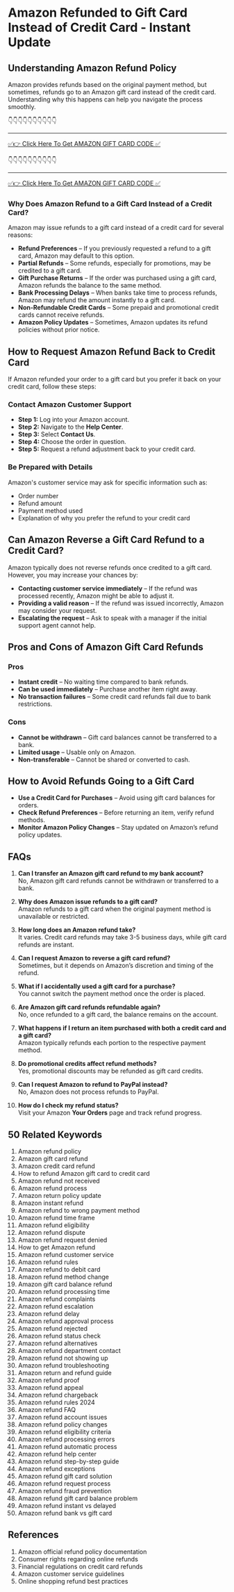 # Amazon Refunded to Gift Card Instead of Credit Card - Instant Update

## Understanding Amazon Refund Policy

Amazon provides refunds based on the original payment method, but sometimes, refunds go to an Amazon gift card instead of the credit card. Understanding why this happens can help you navigate the process smoothly.

👇👇👇👇👇👇👇👇👇👇

---

[✅👉 Click Here To Get AMAZON GIFT CARD CODE ✅](https://therewardgate.com/free-amazon-code/)

👇👇👇👇👇👇👇👇👇👇

---

[✅👉 Click Here To Get AMAZON GIFT CARD CODE ✅](https://therewardgate.com/free-amazon-code/)

### Why Does Amazon Refund to a Gift Card Instead of a Credit Card?

Amazon may issue refunds to a gift card instead of a credit card for several reasons:

- **Refund Preferences** – If you previously requested a refund to a gift card, Amazon may default to this option.
- **Partial Refunds** – Some refunds, especially for promotions, may be credited to a gift card.
- **Gift Purchase Returns** – If the order was purchased using a gift card, Amazon refunds the balance to the same method.
- **Bank Processing Delays** – When banks take time to process refunds, Amazon may refund the amount instantly to a gift card.
- **Non-Refundable Credit Cards** – Some prepaid and promotional credit cards cannot receive refunds.
- **Amazon Policy Updates** – Sometimes, Amazon updates its refund policies without prior notice.

## How to Request Amazon Refund Back to Credit Card

If Amazon refunded your order to a gift card but you prefer it back on your credit card, follow these steps:

### Contact Amazon Customer Support

- **Step 1:** Log into your Amazon account.
- **Step 2:** Navigate to the **Help Center**.
- **Step 3:** Select **Contact Us**.
- **Step 4:** Choose the order in question.
- **Step 5:** Request a refund adjustment back to your credit card.

### Be Prepared with Details

Amazon's customer service may ask for specific information such as:

- Order number
- Refund amount
- Payment method used
- Explanation of why you prefer the refund to your credit card

## Can Amazon Reverse a Gift Card Refund to a Credit Card?

Amazon typically does not reverse refunds once credited to a gift card. However, you may increase your chances by:

- **Contacting customer service immediately** – If the refund was processed recently, Amazon might be able to adjust it.
- **Providing a valid reason** – If the refund was issued incorrectly, Amazon may consider your request.
- **Escalating the request** – Ask to speak with a manager if the initial support agent cannot help.

## Pros and Cons of Amazon Gift Card Refunds

### Pros

- **Instant credit** – No waiting time compared to bank refunds.
- **Can be used immediately** – Purchase another item right away.
- **No transaction failures** – Some credit card refunds fail due to bank restrictions.

### Cons

- **Cannot be withdrawn** – Gift card balances cannot be transferred to a bank.
- **Limited usage** – Usable only on Amazon.
- **Non-transferable** – Cannot be shared or converted to cash.

## How to Avoid Refunds Going to a Gift Card

- **Use a Credit Card for Purchases** – Avoid using gift card balances for orders.
- **Check Refund Preferences** – Before returning an item, verify refund methods.
- **Monitor Amazon Policy Changes** – Stay updated on Amazon’s refund policy updates.

## FAQs

1. **Can I transfer an Amazon gift card refund to my bank account?**  
   No, Amazon gift card refunds cannot be withdrawn or transferred to a bank.

2. **Why does Amazon issue refunds to a gift card?**  
   Amazon refunds to a gift card when the original payment method is unavailable or restricted.

3. **How long does an Amazon refund take?**  
   It varies. Credit card refunds may take 3-5 business days, while gift card refunds are instant.

4. **Can I request Amazon to reverse a gift card refund?**  
   Sometimes, but it depends on Amazon’s discretion and timing of the refund.

5. **What if I accidentally used a gift card for a purchase?**  
   You cannot switch the payment method once the order is placed.

6. **Are Amazon gift card refunds refundable again?**  
   No, once refunded to a gift card, the balance remains on the account.

7. **What happens if I return an item purchased with both a credit card and a gift card?**  
   Amazon typically refunds each portion to the respective payment method.

8. **Do promotional credits affect refund methods?**  
   Yes, promotional discounts may be refunded as gift card credits.

9. **Can I request Amazon to refund to PayPal instead?**  
   No, Amazon does not process refunds to PayPal.

10. **How do I check my refund status?**  
    Visit your Amazon **Your Orders** page and track refund progress.

## 50 Related Keywords

1. Amazon refund policy  
2. Amazon gift card refund  
3. Amazon credit card refund  
4. How to refund Amazon gift card to credit card  
5. Amazon refund not received  
6. Amazon refund process  
7. Amazon return policy update  
8. Amazon instant refund  
9. Amazon refund to wrong payment method  
10. Amazon refund time frame  
11. Amazon refund eligibility  
12. Amazon refund dispute  
13. Amazon refund request denied  
14. How to get Amazon refund  
15. Amazon refund customer service  
16. Amazon refund rules  
17. Amazon refund to debit card  
18. Amazon refund method change  
19. Amazon gift card balance refund  
20. Amazon refund processing time  
21. Amazon refund complaints  
22. Amazon refund escalation  
23. Amazon refund delay  
24. Amazon refund approval process  
25. Amazon refund rejected  
26. Amazon refund status check  
27. Amazon refund alternatives  
28. Amazon refund department contact  
29. Amazon refund not showing up  
30. Amazon refund troubleshooting  
31. Amazon return and refund guide  
32. Amazon refund proof  
33. Amazon refund appeal  
34. Amazon refund chargeback  
35. Amazon refund rules 2024  
36. Amazon refund FAQ  
37. Amazon refund account issues  
38. Amazon refund policy changes  
39. Amazon refund eligibility criteria  
40. Amazon refund processing errors  
41. Amazon refund automatic process  
42. Amazon refund help center  
43. Amazon refund step-by-step guide  
44. Amazon refund exceptions  
45. Amazon refund gift card solution  
46. Amazon refund request process  
47. Amazon refund fraud prevention  
48. Amazon refund gift card balance problem  
49. Amazon refund instant vs delayed  
50. Amazon refund bank vs gift card  

## References

1. Amazon official refund policy documentation  
2. Consumer rights regarding online refunds  
3. Financial regulations on credit card refunds  
4. Amazon customer service guidelines  
5. Online shopping refund best practices  